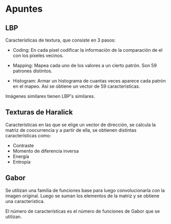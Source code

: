 # Apuntes

## LBP

Características de textura, que consiste en 3 pasos:

  * Coding: En cada píxel codificar la información de la comparación de el con los píxeles vecinos.

  * Mapping: Mapea cada uno de los valores a un cierto patrón. Son 59 patrones distintos.

  * Histogram: Armar un histograma de cuantas veces aparece cada patrón en el mapeo. Así se obtiene un vector de 59 características.

Imágenes similares tienen LBP's similares.

## Texturas de Haralick

Características en las que se elige un vector de dirección, se calcula la matriz de coocurrencia y a partir de ella, se obtienen distintas características como:

  * Contraste
  * Momento de diferencia inversa
  * Energía
  * Entropía

## Gabor

Se utilizan una familia de funciones base para luego convolucionarla con la imagen original. Luego se suman los elementos de la matriz y se obtiene una característica.

El número de características es el número de funciones de Gabor que se utilizan.
